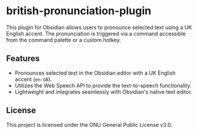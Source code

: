 # british-pronunciation-plugin
This plugin for Obsidian allows users to pronounce selected text using a UK English accent. The pronunciation is triggered via a command accessible from the command palette or a custom hotkey.

## Features

- Pronounces selected text in the Obsidian editor with a UK English accent (`en-GB`).
- Utilizes the Web Speech API to provide the text-to-speech functionality.
- Lightweight and integrates seamlessly with Obsidian's native text editor.
## License
This project is licensed under the GNU General Public License v3.0.
